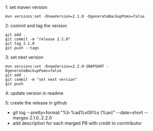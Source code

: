 1: set maven version

```
mvn versions:set -DnewVersion=2.1.0 -DgenerateBackupPoms=false
```

2: commit and tag the version

```
git add .
git commit -m "release 2.1.0"
git tag 2.1.0
git push --tags
```

3: set next version

```
mvn versions:set -DnewVersion=2.2.0-SNAPSHOT -DgenerateBackupPoms=false
git add .
git commit -m "set next version"
git push
```

4: update version in readme

5: create the release in github
- git log --pretty=format:"%h %ad%x09%s (%an)" --date=short --merges 2.1.0..2.2.0
- add description for each merged PR with credit to conrtributor
